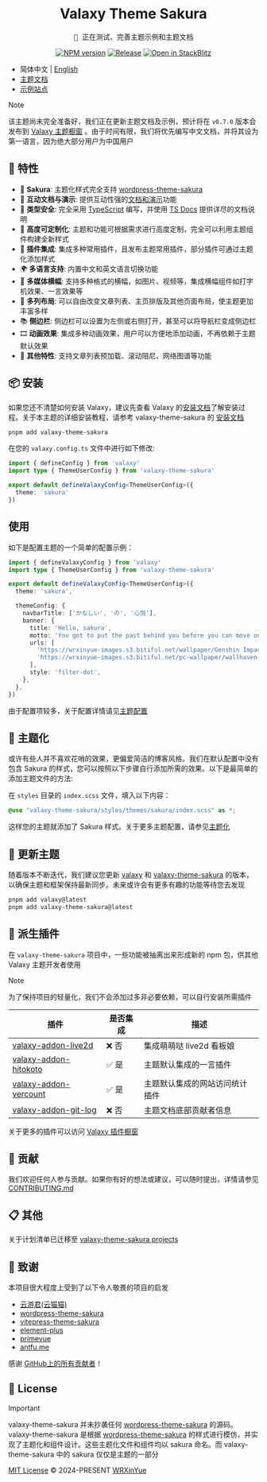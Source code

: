 <h1 align="center">Valaxy Theme Sakura</h1>
<pre align="center">
🧪 正在测试、完善主题示例和主题文档
</pre>

<p align="center">
<a href="https://www.npmjs.com/package/valaxy-theme-sakura" rel="nofollow"><img src="https://img.shields.io/npm/v/valaxy-theme-sakura?color=0078E7" alt="NPM version"></a>
<a href="https://github.com/WRXinYue/valaxy-theme-sakura/actions/workflows/release.yml"><img src="https://github.com/WRXinYue/valaxy-theme-sakura/actions/workflows/release.yml/badge.svg" alt="Release"></a>
<a href="https://stackblitz.com/edit/stackblitz-starters-tqdtk7?file=README.md"><img src="https://developer.stackblitz.com/img/open_in_stackblitz_small.svg" alt="Open in StackBlitz"></a>
</p>

- 简体中文 | [English](./README.en.md)
- [主题文档](https://sakura.valaxy.site/)
- [示例站点](https://sakura.valaxy.site/examples/gallery)

> [!Note]
> 该主题尚未完全准备好，我们正在更新主题文档及示例，预计将在 `v0.7.0` 版本会发布到 [Valaxy 主题橱窗](https://valaxy.site/themes/gallery) 。由于时间有限，我们将优先编写中文文档，并将其设为第一语言，因为绝大部分用户为中国用户

## 🌟 特性

- 🌸 **Sakura**: 主题化样式完全支持 [wordpress-theme-sakura](https://github.com/mashirozx/sakura)
- 🎪 **互动文档与演示**: 提供互动性强的[文档和演示](https://sakura.valaxy.site/)功能
- 🦾 **类型安全**: 完全采用 [TypeScript](https://www.typescriptlang.org/) 编写，并使用 [TS Docs](https://github.com/microsoft/tsdoc) 提供详尽的文档说明
- 🔩 **高度可定制化**: 主题和功能可根据需求进行高度定制，完全可以利用主题组件构建全新样式
- 🔌 **插件集成**: 集成多种常用插件，且发布主题常用插件，部分插件可通过主题化添加样式
- 🌍 **多语言支持**: 内置中文和英文语言切换功能
- 🎥 **多媒体横幅**: 支持多种格式的横幅，如图片、视频等，集成横幅组件如打字机效果、一言效果等
- 🧩 **多列布局**: 可以自由改变文章列表、主页排版及其他页面布局，使主题更加丰富多样
- 📚 **侧边栏**: 侧边栏可以设置为左侧或右侧打开，甚至可以将导航栏变成侧边栏
- 🎞 **动画效果**: 集成多种动画效果，用户可以方便地添加动画，不再依赖于主题默认效果
- 🔮 **其他特性**: 支持文章列表预加载、滚动阻尼、网络图谱等功能

## 📦 安装

如果您还不清楚如何安装 Valaxy，建议先查看 Valaxy 的[安装文档](https://valaxy.site/guide/getting-started)了解安装过程。关于本主题的详细安装教程，请参考 valaxy-theme-sakura 的 [安装文档](https://sakura.valaxy.site/guide/installation)

```bash
pnpm add valaxy-theme-sakura
```

在您的 `valaxy.config.ts` 文件中进行如下修改:

```ts
import { defineConfig } from 'valaxy'
import type { ThemeUserConfig } from 'valaxy-theme-sakura'

export default defineValaxyConfig<ThemeUserConfig>({
  theme: 'sakura'
})
```

## 使用

如下是配置主题的一个简单的配置示例：

```ts
import { defineValaxyConfig } from 'valaxy'
import type { ThemeUserConfig } from 'valaxy-theme-sakura'

export default defineValaxyConfig<ThemeUserConfig>({
  theme: 'sakura',

  themeConfig: {
    navbarTitle: ['かなしい', 'の', '心悦'],
    banner: {
      title: 'Hello, sakura',
      motto: 'You got to put the past behind you before you can move on.',
      urls: [
        'https://wrxinyue-images.s3.bitiful.net/wallpaper/Genshin Impact - Yae Miko (4) Cybust PC.mp4',
        'https://wrxinyue-images.s3.bitiful.net/pc-wallpaper/wallhaven-yxwy7k.jpg'
      ],
      style: 'filter-dot',
    },
  },
})
```

由于配置项较多，关于配置详情请见[主题配置](https://sakura.valaxy.site/config/theme)

## 🎨 主题化

或许有些人并不喜欢花哨的效果，更偏爱简洁的博客风格。我们在默认配置中没有包含 Sakura 的样式，您可以按照以下步骤自行添加所需的效果。以下是最简单的添加主题文件的方法:

在 `styles` 目录的 `index.scss` 文件，填入以下内容：

```scss
@use "valaxy-theme-sakura/styles/themes/sakura/index.scss" as *;
```

这样您的主题就添加了 Sakura 样式。关于更多主题配置，请参见[主题化](https://sakura.valaxy.site/styles/theming)

## 🔄 更新主题

随着版本不断迭代，我们建议您更新 [valaxy](https://github.com/YunYouJun/valaxy) 和 [valaxy-theme-sakura](https://github.com/WRXinYue/valaxy-theme-sakura) 的版本，以确保主题和框架保持最新同步。未来或许会有更多有趣的功能等待您去发现

```bash
pnpm add valaxy@latest
pnpm add valaxy-theme-sakura@latest
```

## 🌌 派生插件

在 `valaxy-theme-sakura` 项目中，一些功能被抽离出来形成新的 npm 包，供其他 Valaxy 主题开发者使用

> [!NOTE]
> 为了保持项目的轻量化，我们不会添加过多非必要依赖，可以自行安装所需插件

| 插件 | 是否集成 | 描述 |
| ---- | ---- | ---- |
| [valaxy-addon-live2d](https://github.com/valaxyjs/valaxy-addon-live2d) | ❌ 否 | 集成萌萌哒 live2d 看板娘 |
| [valaxy-addon-hitokoto](https://github.com/valaxyjs/valaxy-addon-hitokoto) | ✅ 是 | 主题默认集成的一言插件 |
| [valaxy-addon-vercount](https://github.com/valaxyjs/valaxy-addon-vercount) | ✅ 是 | 主题默认集成的网站访问统计插件 |
| [valaxy-addon-git-log](https://github.com/valaxyjs/valaxy-addon-git-log) | ❌ 否 | 主题文档底部贡献者信息 |

关于更多的插件可以访问 [Valaxy 插件橱窗](https://valaxy.site/addons/gallery)

## 🧱 贡献

我们欢迎任何人参与贡献。如果你有好的想法或建议，可以随时提出，详情请参见 [CONTRIBUTING.md](./CONTRIBUTING.md)

## 📋 其他

关于计划清单已迁移至 [valaxy-theme-sakura projects](https://github.com/WRXinYue/valaxy-theme-sakura/projects)

## 🌸 致谢

本项目很大程度上受到了以下令人敬畏的项目的启发

- [云游君(云猫猫)](https://valaxy.site/)
- [wordpress-theme-sakura](https://github.com/mashirozx/sakura)
- [vitepress-theme-sakura](https://github.com/flaribbit/vitepress-theme-sakura)
- [element-plus](https://github.com/element-plus/element-plus)
- [primevue](https://github.com/primefaces/primevue)
- [antfu.me](https://github.com/antfu/antfu.me)

感谢 [GitHub上的所有贡献者](https://github.com/wrxinyue/valaxy-theme-sakura/graphs/contributors)！

## 📄 License

> [!IMPORTANT]
> valaxy-theme-sakura 并未抄袭任何 [wordpress-theme-sakura](https://github.com/mashirozx/sakura) 的源码。valaxy-theme-sakura 是根据 [wordpress-theme-sakura](https://github.com/mashirozx/sakura) 的样式进行模仿，并实现了主题化和组件设计。这些主题化文件和组件均以 sakura 命名。而 valaxy-theme-sakura 中的 sakura 仅仅是主题的一部分

[MIT License](https://github.com/WRXinYue/valaxy-theme-sakura/blob/main/LICENSE) © 2024-PRESENT [WRXinYue](https://github.com/wrxinyue)
